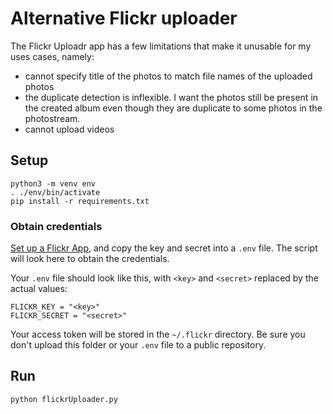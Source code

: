 # Alternative Flickr uploader

The Flickr Uploadr app has a few limitations that make it unusable for my uses
cases, namely:
  - cannot specify title of the photos to match file names of the uploaded photos
  - the duplicate detection is inflexible. I want the photos still be present in
    the created album even though they are duplicate to some photos in the
    photostream.
  - cannot upload videos


## Setup

```
python3 -m venv env
. ./env/bin/activate
pip install -r requirements.txt
```

### Obtain credentials

[Set up a Flickr App](https://www.flickr.com/services/api/keys), and copy the key and secret into a `.env` file. The script will look here to obtain the credentials.

Your `.env` file should look like this, with `<key>` and `<secret>` replaced by the actual values:
```
FLICKR_KEY = "<key>"
FLICKR_SECRET = "<secret>"
```

Your access token will be stored in the `~/.flickr` directory.
Be sure you don't upload this folder or your `.env` file to a public repository.

## Run

```
python flickrUploader.py
```
